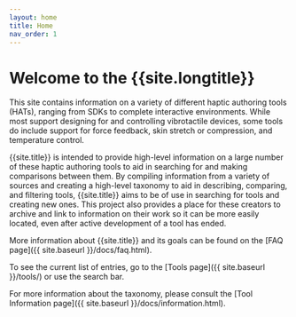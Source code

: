 ```yaml
---
layout: home
title: Home
nav_order: 1
---
```


# Welcome to the {{site.longtitle}}

This site contains information on a variety of different haptic authoring tools (HATs), ranging from SDKs to complete interactive environments.
While most support designing for and controlling vibrotactile devices, some tools do include support for force feedback, skin stretch or compression, and temperature control.

{{site.title}} is intended to provide high-level information on a large number of these haptic authoring tools to aid in searching for and making comparisons between them.
By compiling information from a variety of sources and creating a high-level taxonomy to aid in describing, comparing, and filtering tools, {{site.title}} aims to be of use in searching for tools and creating new ones.
This project also provides a place for these creators to archive and link to information on their work so it can be more easily located, even after active development of a tool has ended.

More information about {{site.title}} and its goals can be found on the [FAQ page]({{ site.baseurl }}/docs/faq.html).

To see the current list of entries, go to the [Tools page]({{ site.baseurl }}/tools/) or use the search bar.

For more information about the taxonomy, please consult the [Tool Information page]({{ site.baseurl }}/docs/information.html).
